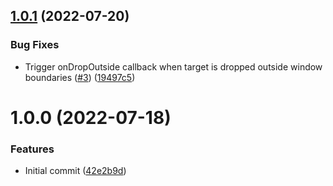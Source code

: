 ## [1.0.1](https://github.com/untemps/svelte-use-drop-outside/compare/v1.0.0...v1.0.1) (2022-07-20)


### Bug Fixes

* Trigger onDropOutside callback when target is dropped outside window boundaries ([#3](https://github.com/untemps/svelte-use-drop-outside/issues/3)) ([19497c5](https://github.com/untemps/svelte-use-drop-outside/commit/19497c56b0f1a9dc4d1833528c00404b1b7b1724))

# 1.0.0 (2022-07-18)


### Features

* Initial commit ([42e2b9d](https://github.com/untemps/svelte-use-drop-outside/commit/42e2b9dbdef675e79c69a19738b86be6c6e114ef))
